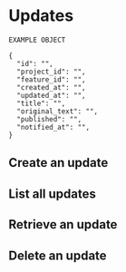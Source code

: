 # Updates
```shell
EXAMPLE OBJECT

{
  "id": "", 
  "project_id": "", 
  "feature_id": "", 
  "created_at": "", 
  "updated_at": "",
  "title": "", 
  "original_text": "",
  "published": "",
  "notified_at": "",
}
```

## Create an update

## List all updates

## Retrieve an update

## Delete an update

